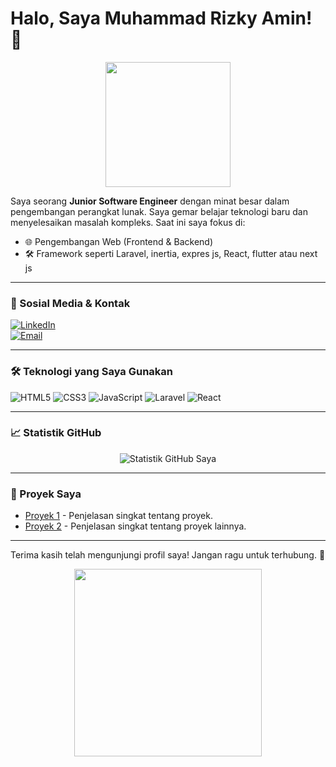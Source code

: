 # Halo, Saya Muhammad Rizky Amin! 👋

<div align="center">
  <img src="https://media.giphy.com/media/3o7abKhOpu0NwenH3O/giphy.gif" width="200">
</div>

Saya seorang **Junior Software Engineer** dengan minat besar dalam pengembangan perangkat lunak. Saya gemar belajar teknologi baru dan menyelesaikan masalah kompleks. Saat ini saya fokus di:

- 🌐 Pengembangan Web (Frontend & Backend)
- 🛠️ Framework seperti Laravel, inertia, expres js, React, flutter atau next js

---

### 🔗 Sosial Media & Kontak
[![LinkedIn](https://img.shields.io/badge/-LinkedIn-blue?logo=linkedin&style=flat-square)](https://linkedin.com/in/muhammad-rizky-amin-36aab0183)  
[![Email](https://img.shields.io/badge/-Email-D14836?logo=gmail&style=flat-square&logoColor=white)](mailto:aminrizky94@gmail.com)

---

### 🛠️ Teknologi yang Saya Gunakan
![HTML5](https://img.shields.io/badge/-HTML5-E34F26?logo=html5&logoColor=white&style=flat)
![CSS3](https://img.shields.io/badge/-CSS3-1572B6?logo=css3&logoColor=white&style=flat)
![JavaScript](https://img.shields.io/badge/-JavaScript-F7DF1E?logo=javascript&logoColor=black&style=flat)
![Laravel](https://img.shields.io/badge/-Laravel-FF2D20?logo=laravel&logoColor=white&style=flat)
![React](https://img.shields.io/badge/-React-61DAFB?logo=react&logoColor=white&style=flat)

---

### 📈 Statistik GitHub
<p align="center">
  <img src="https://github-readme-stats.vercel.app/api?username=rizky04&show_icons=true&theme=radical" alt="Statistik GitHub Saya">
</p>

---

### 🎯 Proyek Saya
- [Proyek 1](https://github.com/proyek1) - Penjelasan singkat tentang proyek.
- [Proyek 2](https://github.com/proyek2) - Penjelasan singkat tentang proyek lainnya.

---

Terima kasih telah mengunjungi profil saya! Jangan ragu untuk terhubung. 🚀

<div align="center">
  <img src="https://media.giphy.com/media/L8K62iTDkzGX6/giphy.gif" width="300">
</div>
